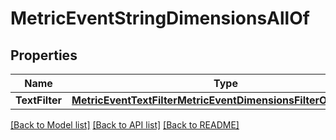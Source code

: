 # MetricEventStringDimensionsAllOf

## Properties

Name | Type | Description | Notes
------------ | ------------- | ------------- | -------------
**TextFilter** | [**MetricEventTextFilterMetricEventDimensionsFilterOperatorDto**](MetricEventTextFilterMetricEventDimensionsFilterOperatorDto.md) |  | [optional] 

[[Back to Model list]](../README.md#documentation-for-models) [[Back to API list]](../README.md#documentation-for-api-endpoints) [[Back to README]](../README.md)


